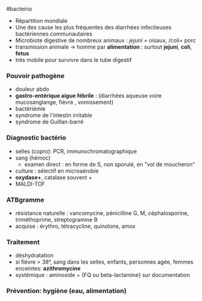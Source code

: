 #bacteirio

-   Répartition mondiale
-   Une des cause les plus fréquentes des diarrhées infectieuses
    bactériennes communautaires
-   Microbiote digestive de nombreux animaux : *jejuni* = oisaux, /coli=
    porc
-   transmission animale -\> homme par **alimentation** : surtout
    **jejuni**, **coli**, **fetus**
-   très mobile pour survivre dans le tube digestif

### Pouvoir pathogène

-   douleur abdo
-   **gastro-entérique aigue fébrile** : (diarrhées aqueuse voire
    mucosanglange, fièvre , vomissement)
-   bactériémie
-   syndrome de l\'intestin irritable
-   syndrome de Guillan-barré

### Diagnostic bactério

-   selles (copro): PCR, immunochromatographique
-   sang (hémoc)
    -   examen direct : en forme de S, non sporulé, en \"vol de
        moucheron\"
-   culture : sélectif en microaérobie
-   **oxydase+**, catalase souvent +
-   MALDI-TOF

### ATBgramme

-   résistance naturelle : vancomycine, pénicilline G, M,
    céphalosporine, triméthoprime, streptogramine B
-   acquise : érythro, tétracycline, quinolone, amox

### Traitement

-   déshydratation
-   si fièvre \> 38°, sang dans les selles, enfants, personnes agée,
    femmes enceintes: **azithromycine**
-   systémique : aminoside + {FQ ou beta-lactamine} sur documentation

### Prévention: hygiène (eau, alimentation)

